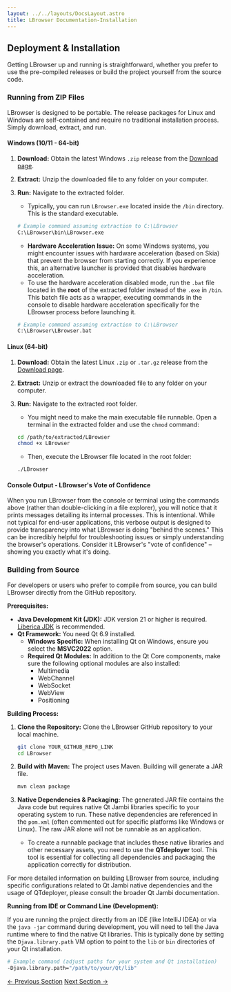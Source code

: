 ```yaml
---
layout: ../../layouts/DocsLayout.astro
title: LBrowser Documentation-Installation
---
```

## Deployment & Installation

Getting LBrowser up and running is straightforward, whether you prefer to use the pre-compiled releases or build the project yourself from the source code.

### Running from ZIP Files

LBrowser is designed to be portable. The release packages for Linux and Windows are self-contained and require no traditional installation process. Simply download, extract, and run.

#### Windows (10/11 - 64-bit)

1.  **Download:** Obtain the latest Windows `.zip` release from the [Download page](/download).
2.  **Extract:** Unzip the downloaded file to any folder on your computer.
3.  **Run:** Navigate to the extracted folder.
    * Typically, you can run `LBrowser.exe` located inside the `/bin` directory. This is the standard executable.

    ```bash
    # Example command assuming extraction to C:\LBrowser
    C:\LBrowser\bin\LBrowser.exe
    ```

    * **Hardware Acceleration Issue:** On some Windows systems, you might encounter issues with hardware acceleration (based on Skia) that prevent the browser from starting correctly. If you experience this, an alternative launcher is provided that disables hardware acceleration.
    * To use the hardware acceleration disabled mode, run the `.bat` file located in the **root** of the extracted folder instead of the `.exe` in `/bin`. This batch file acts as a wrapper, executing commands in the console to disable hardware acceleration specifically for the LBrowser process before launching it.

    ```bash
    # Example command assuming extraction to C:\LBrowser
    C:\LBrowser\LBrowser.bat
    ```

#### Linux (64-bit)

1.  **Download:** Obtain the latest Linux `.zip` or `.tar.gz` release from the [Download page](/download).
2.  **Extract:** Unzip or extract the downloaded file to any folder on your computer.
3.  **Run:** Navigate to the extracted root folder.
    * You might need to make the main executable file runnable. Open a terminal in the extracted folder and use the `chmod` command:

    ```bash
    cd /path/to/extracted/LBrowser
    chmod +x LBrowser
    ```
    * Then, execute the LBrowser file located in the root folder:

    ```bash
    ./LBrowser
    ```

#### Console Output - LBrowser's Vote of Confidence

When you run LBrowser from the console or terminal using the commands above (rather than double-clicking in a file explorer), you will notice that it prints messages detailing its internal processes. This is intentional. While not typical for end-user applications, this verbose output is designed to provide transparency into what LBrowser is doing "behind the scenes." This can be incredibly helpful for troubleshooting issues or simply understanding the browser's operations. Consider it LBrowser's "vote of confidence" – showing you exactly what it's doing.

### Building from Source

For developers or users who prefer to compile from source, you can build LBrowser directly from the GitHub repository.

**Prerequisites:**

* **Java Development Kit (JDK):** JDK version 21 or higher is required. [Liberica JDK](https://bell-sw.com/pages/downloads/#liberica) is recommended.
* **Qt Framework:** You need Qt 6.9 installed.
    * **Windows Specific:** When installing Qt on Windows, ensure you select the **MSVC2022** option.
    * **Required Qt Modules:** In addition to the Qt Core components, make sure the following optional modules are also installed:
        * Multimedia
        * WebChannel
        * WebSocket
        * WebView
        * Positioning

**Building Process:**

1.  **Clone the Repository:** Clone the LBrowser GitHub repository to your local machine.
    ```bash
    git clone YOUR_GITHUB_REPO_LINK
    cd LBrowser
    ```
2.  **Build with Maven:** The project uses Maven. Building will generate a JAR file.

    ```bash
    mvn clean package
    ```
3.  **Native Dependencies & Packaging:** The generated JAR file contains the Java code but requires native Qt Jambi libraries specific to your operating system to run. These native dependencies are referenced in the `pom.xml` (often commented out for specific platforms like Windows or Linux). The raw JAR alone will not be runnable as an application.
    * To create a runnable package that includes these native libraries and other necessary assets, you need to use the **QTdeployer** tool. This tool is essential for collecting all dependencies and packaging the application correctly for distribution.

For more detailed information on building LBrowser from source, including specific configurations related to Qt Jambi native dependencies and the usage of QTdeployer, please consult the broader Qt Jambi documentation.

**Running from IDE or Command Line (Development):**

If you are running the project directly from an IDE (like IntelliJ IDEA) or via the `java -jar` command during development, you will need to tell the Java runtime where to find the native Qt libraries. This is typically done by setting the `Djava.library.path` VM option to point to the `lib` or `bin` directories of your Qt installation.

```bash
# Example command (adjust paths for your system and Qt installation)
-Djava.library.path="/path/to/your/Qt/lib"
```

<div class="flex justify-between mt-8 pt-4 border-t border-border">
    <a href="/docs/modes" class="px-4 py-2 border border-border rounded transition-colors duration-300 hover:bg-primary hover:text-white">← Previous Section</a>
    <a href="/docs/issues" class="px-4 py-2 border border-border rounded transition-colors duration-300 hover:bg-primary hover:text-white">Next Section →</a>
</div>
